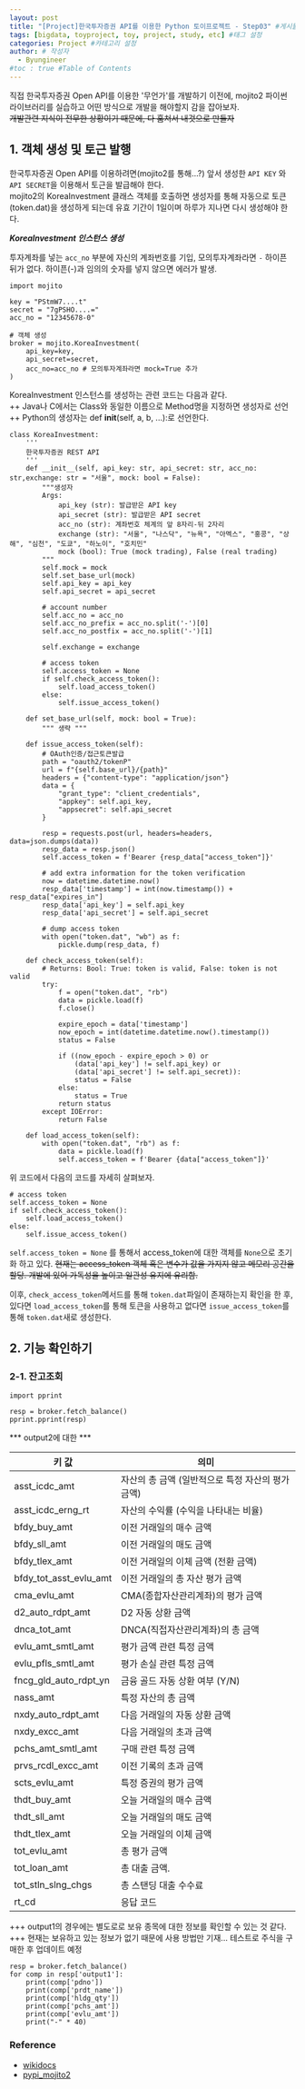 ```yaml
---
layout: post
title: "[Project]한국투자증권 API를 이용한 Python 토이프로젝트 - Step03" #게시물 이름
tags: [bigdata, toyproject, toy, project, study, etc] #태그 설정
categories: Project #카테고리 설정
author: # 작성자
  - Byungineer
#toc : true #Table of Contents
---
```


직접 한국투자증권 Open API를 이용한 '무언가'를 개발하기 이전에, mojito2 파이썬 라이브러리를 실습하고 어떤 방식으로 개발을 해야할지 감을 잡아보자.   
~~개발관련 지식이 전무한 상황이기 때문에, 다 훔쳐서 내것으로 만들자~~   

## 1. 객체 생성 및 토근 발행
한국투자증권 Open API를 이용하려면(mojito2를 통해...?) 앞서 생성한 `API KEY` 와 `API SECRET`을 이용해서 토근을 발급해야 한다.   
mojito2의 KoreaInvestment 클래스 객체를 호출하면 생성자를 통해 자동으로 토큰(token.dat)을 생성하게 되는데 유효 기간이 1일이며 하루가 지나면 다시 생성해야 한다.


***KoreaInvestment 인스턴스 생성***   

투자계좌를 넣는 `acc_no` 부분에 자신의 계좌번호를 기입, 모의투자계좌라면 `-` 하이픈 뒤가 없다. 하이픈(-)과 임의의 숫자를 넣지 않으면 에러가 발생.   

```
import mojito

key = "PStmW7....t"
secret = "7gPSHO....="
acc_no = "12345678-0"

# 객체 생성
broker = mojito.KoreaInvestment(
    api_key=key,
    api_secret=secret,
    acc_no=acc_no # 모의투자계좌라면 mock=True 추가
)
```

KoreaInvestment 인스턴스를 생성하는 관련 코드는 다음과 같다.   
++ Java나 C에서는 Class와 동일한 이름으로 Method명을 지정하면 생성자로 선언   
++ Python의 생성자는 def __init__(self, a, b, ...):로 선언한다.   

```
class KoreaInvestment:
    '''
    한국투자증권 REST API
    '''
    def __init__(self, api_key: str, api_secret: str, acc_no: str,exchange: str = "서울", mock: bool = False):
        """생성자
        Args:
            api_key (str): 발급받은 API key
            api_secret (str): 발급받은 API secret
            acc_no (str): 계좌번호 체계의 앞 8자리-뒤 2자리
            exchange (str): "서울", "나스닥", "뉴욕", "아멕스", "홍콩", "상해", "심천", "도쿄", "하노이", "호치민"
            mock (bool): True (mock trading), False (real trading)
        """
        self.mock = mock
        self.set_base_url(mock)
        self.api_key = api_key
        self.api_secret = api_secret

        # account number
        self.acc_no = acc_no
        self.acc_no_prefix = acc_no.split('-')[0]
        self.acc_no_postfix = acc_no.split('-')[1]

        self.exchange = exchange

        # access token
        self.access_token = None
        if self.check_access_token():
            self.load_access_token()
        else:
            self.issue_access_token()

    def set_base_url(self, mock: bool = True):
        """ 생략 """

    def issue_access_token(self):
        # OAuth인증/접근토큰발급
        path = "oauth2/tokenP"
        url = f"{self.base_url}/{path}"
        headers = {"content-type": "application/json"}
        data = {
            "grant_type": "client_credentials",
            "appkey": self.api_key,
            "appsecret": self.api_secret
        }

        resp = requests.post(url, headers=headers, data=json.dumps(data))
        resp_data = resp.json()
        self.access_token = f'Bearer {resp_data["access_token"]}'

        # add extra information for the token verification
        now = datetime.datetime.now()
        resp_data['timestamp'] = int(now.timestamp()) + resp_data["expires_in"]
        resp_data['api_key'] = self.api_key
        resp_data['api_secret'] = self.api_secret

        # dump access token
        with open("token.dat", "wb") as f:
            pickle.dump(resp_data, f)

    def check_access_token(self):
        # Returns: Bool: True: token is valid, False: token is not valid
        try:
            f = open("token.dat", "rb")
            data = pickle.load(f)
            f.close()

            expire_epoch = data['timestamp']
            now_epoch = int(datetime.datetime.now().timestamp())
            status = False

            if ((now_epoch - expire_epoch > 0) or
                (data['api_key'] != self.api_key) or
                (data['api_secret'] != self.api_secret)):
                status = False
            else:
                status = True
            return status
        except IOError:
            return False

    def load_access_token(self):
        with open("token.dat", "rb") as f:
            data = pickle.load(f)
            self.access_token = f'Bearer {data["access_token"]}'
```

위 코드에서 다음의 코드를 자세히 살펴보자.   
```
# access token
self.access_token = None
if self.check_access_token():
    self.load_access_token()
else:
    self.issue_access_token()
```

`self.access_token = None` 를 통해서 access_token에 대한 객체를 `None`으로 초기화 하고 있다. ~~현재는 access_token 객체 혹은 변수가 값을 가지지 않고 메모리 공간을 할당. 개발에 있어 가독성을 높이고 일관성 유지에 유리함.~~    

이후, `check_access_token`메서드를 통해 `token.dat`파일이 존재하는지 확인을 한 후, 있다면 `load_access_token`를 통해 토큰을 사용하고 없다면 `issue_access_token`를 통해 `token.dat`새로 생성한다.   



## 2. 기능 확인하기
### 2-1. 잔고조회
```
import pprint

resp = broker.fetch_balance()
pprint.pprint(resp)
```

*** output2에 대한 ***   

키 값    |	의미
------|------
asst_icdc_amt | 자산의 총 금액 (일반적으로 특정 자산의 평가 금액)
asst_icdc_erng_rt | 자산의 수익률 (수익을 나타내는 비율)
bfdy_buy_amt | 이전 거래일의 매수 금액
bfdy_sll_amt | 이전 거래일의 매도 금액
bfdy_tlex_amt | 이전 거래일의 이체 금액 (전환 금액)
bfdy_tot_asst_evlu_amt | 이전 거래일의 총 자산 평가 금액
cma_evlu_amt | CMA(종합자산관리계좌)의 평가 금액
d2_auto_rdpt_amt | D2 자동 상환 금액
dnca_tot_amt | DNCA(직접자산관리계좌)의 총 금액
evlu_amt_smtl_amt | 평가 금액 관련 특정 금액
evlu_pfls_smtl_amt | 평가 손실 관련 특정 금액
fncg_gld_auto_rdpt_yn | 금융 골드 자동 상환 여부 (Y/N)
nass_amt | 특정 자산의 총 금액
nxdy_auto_rdpt_amt | 다음 거래일의 자동 상환 금액
nxdy_excc_amt | 다음 거래일의 초과 금액
pchs_amt_smtl_amt | 구매 관련 특정 금액
prvs_rcdl_excc_amt | 이전 기록의 초과 금액
scts_evlu_amt | 특정 증권의 평가 금액
thdt_buy_amt | 오늘 거래일의 매수 금액
thdt_sll_amt | 오늘 거래일의 매도 금액
thdt_tlex_amt | 오늘 거래일의 이체 금액
tot_evlu_amt | 총 평가 금액
tot_loan_amt | 총 대출 금액.
tot_stln_slng_chgs | 총 스탠딩 대출 수수료
rt_cd | 응답 코드


+++ output1의 경우에는 별도로로 보유 종목에 대한 정보를 확인할 수 있는 것 같다.   
+++ 현재는 보유하고 있는 정보가 없기 때문에 사용 방법만 기재... 테스트로 주식을 구매한 후 업데이트 예정    


```
resp = broker.fetch_balance()
for comp in resp['output1']:
    print(comp['pdno'])
    print(comp['prdt_name'])
    print(comp['hldg_qty'])
    print(comp['pchs_amt'])
    print(comp['evlu_amt'])
    print("-" * 40)
```



### Reference

- [wikidocs][url]
- [pypi_mojito2][pypi]

[url]: https://wikidocs.net/book/7845
[pypi]: https://pypi.org/project/mojito2/